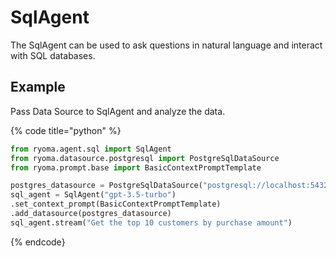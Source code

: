 # SqlAgent

The SqlAgent can be used to ask questions in natural language and interact with SQL databases.

## Example

Pass Data Source to SqlAgent and analyze the data.

{% code title="python" %}

```python
from ryoma.agent.sql import SqlAgent
from ryoma.datasource.postgresql import PostgreSqlDataSource
from ryoma.prompt.base import BasicContextPromptTemplate

postgres_datasource = PostgreSqlDataSource("postgresql://localhost:5432/db")
sql_agent = SqlAgent("gpt-3.5-turbo")
.set_context_prompt(BasicContextPromptTemplate)
.add_datasource(postgres_datasource)
sql_agent.stream("Get the top 10 customers by purchase amount")
```

{% endcode}
